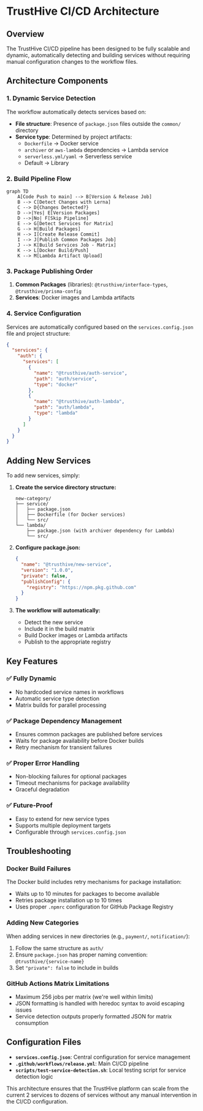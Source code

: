 # TrustHive CI/CD Architecture

## Overview

The TrustHive CI/CD pipeline has been designed to be fully scalable and dynamic, automatically detecting and building services without requiring manual configuration changes to the workflow files.

## Architecture Components

### 1. Dynamic Service Detection

The workflow automatically detects services based on:
- **File structure**: Presence of `package.json` files outside the `common/` directory
- **Service type**: Determined by project artifacts:
  - `Dockerfile` → Docker service
  - `archiver` or `aws-lambda` dependencies → Lambda service
  - `serverless.yml/yaml` → Serverless service
  - Default → Library

### 2. Build Pipeline Flow

```mermaid
graph TD
    A[Code Push to main] --> B[Version & Release Job]
    B --> C[Detect Changes with Lerna]
    C --> D{Changes Detected?}
    D -->|Yes| E[Version Packages]
    D -->|No| F[Skip Pipeline]
    E --> G[Detect Services for Matrix]
    G --> H[Build Packages]
    H --> I[Create Release Commit]
    I --> J[Publish Common Packages Job]
    J --> K[Build Services Job - Matrix]
    K --> L[Docker Build/Push]
    K --> M[Lambda Artifact Upload]
```

### 3. Package Publishing Order

1. **Common Packages** (libraries): `@trusthive/interface-types`, `@trusthive/prisma-config`
2. **Services**: Docker images and Lambda artifacts

### 4. Service Configuration

Services are automatically configured based on the `services.config.json` file and project structure:

```json
{
  "services": {
    "auth": {
      "services": [
        {
          "name": "@trusthive/auth-service",
          "path": "auth/service", 
          "type": "docker"
        },
        {
          "name": "@trusthive/auth-lambda",
          "path": "auth/lambda",
          "type": "lambda"
        }
      ]
    }
  }
}
```

## Adding New Services

To add new services, simply:

1. **Create the service directory structure:**
   ```
   new-category/
   ├── service/
   │   ├── package.json
   │   ├── Dockerfile (for Docker services)
   │   └── src/
   └── lambda/
       ├── package.json (with archiver dependency for Lambda)
       └── src/
   ```

2. **Configure package.json:**
   ```json
   {
     "name": "@trusthive/new-service",
     "version": "1.0.0",
     "private": false,
     "publishConfig": {
       "registry": "https://npm.pkg.github.com"
     }
   }
   ```

3. **The workflow will automatically:**
   - Detect the new service
   - Include it in the build matrix
   - Build Docker images or Lambda artifacts
   - Publish to the appropriate registry

## Key Features

### ✅ Fully Dynamic
- No hardcoded service names in workflows
- Automatic service type detection
- Matrix builds for parallel processing

### ✅ Package Dependency Management
- Ensures common packages are published before services
- Waits for package availability before Docker builds
- Retry mechanism for transient failures

### ✅ Proper Error Handling
- Non-blocking failures for optional packages
- Timeout mechanisms for package availability
- Graceful degradation

### ✅ Future-Proof
- Easy to extend for new service types
- Supports multiple deployment targets
- Configurable through `services.config.json`

## Troubleshooting

### Docker Build Failures
The Docker build includes retry mechanisms for package installation:
- Waits up to 10 minutes for packages to become available
- Retries package installation up to 10 times
- Uses proper `.npmrc` configuration for GitHub Package Registry

### Adding New Categories
When adding services in new directories (e.g., `payment/`, `notification/`):
1. Follow the same structure as `auth/`
2. Ensure `package.json` has proper naming convention: `@trusthive/{service-name}`
3. Set `"private": false` to include in builds

### GitHub Actions Matrix Limitations
- Maximum 256 jobs per matrix (we're well within limits)
- JSON formatting is handled with heredoc syntax to avoid escaping issues
- Service detection outputs properly formatted JSON for matrix consumption

## Configuration Files

- **`services.config.json`**: Central configuration for service management
- **`.github/workflows/release.yml`**: Main CI/CD pipeline
- **`scripts/test-service-detection.sh`**: Local testing script for service detection logic

This architecture ensures that the TrustHive platform can scale from the current 2 services to dozens of services without any manual intervention in the CI/CD configuration.
